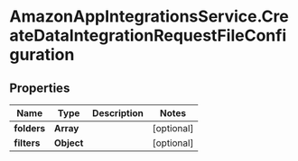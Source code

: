 # AmazonAppIntegrationsService.CreateDataIntegrationRequestFileConfiguration

## Properties

Name | Type | Description | Notes
------------ | ------------- | ------------- | -------------
**folders** | **Array** |  | [optional] 
**filters** | **Object** |  | [optional] 


